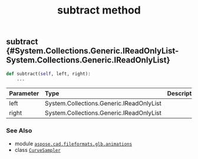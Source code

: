 ﻿---
title: subtract method
second_title: Aspose.CAD for Python via .NET API References
description: 
type: docs
weight: 50
url: /python-net/aspose.cad.fileformats.glb.animations/curvesampler/subtract/
is_root: false
---

## subtract {#System.Collections.Generic.IReadOnlyList<float>-System.Collections.Generic.IReadOnlyList<float>}





```python
def subtract(self, left, right):
    ...
```


| Parameter | Type | Description |
| :- | :- | :- |
| left | System.Collections.Generic.IReadOnlyList<float> |  |
| right | System.Collections.Generic.IReadOnlyList<float> |  |



### See Also
* module [`aspose.cad.fileformats.glb.animations`](../../)
* class [`CurveSampler`](/cad/python-net/aspose.cad.fileformats.glb.animations/curvesampler)
